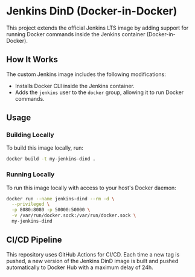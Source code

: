 # Jenkins DinD (Docker-in-Docker)

This project extends the official Jenkins LTS image by adding support for running Docker commands inside the Jenkins container (Docker-in-Docker).

## How It Works

The custom Jenkins image includes the following modifications:
- Installs Docker CLI inside the Jenkins container.
- Adds the `jenkins` user to the `docker` group, allowing it to run Docker commands.

## Usage

### Building Locally

To build this image locally, run:

```bash
docker build -t my-jenkins-dind .
```

### Running Locally

To run this image locally with access to your host's Docker daemon:

```bash
docker run --name jenkins-dind --rm -d \
  --privileged \
  -p 8080:8080 -p 50000:50000 \
  -v /var/run/docker.sock:/var/run/docker.sock \
  my-jenkins-dind
```

## CI/CD Pipeline

This repository uses GitHub Actions for CI/CD. Each time a new tag is pushed, a new version of the Jenkins DinD image is built and pushed automatically to Docker Hub with a maximum delay of 24h.